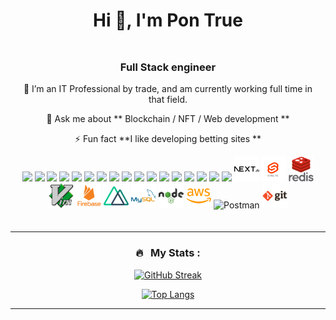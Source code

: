 <h1 align="center">Hi 👋, I'm Pon True</h1>
<center>
  <div style="padding: 6px 13px; border: 1px solid var(--borderColor-default, var(--color-border-default));">
      <h3>Full Stack engineer</h3>
      <p>🔭&nbsp;I’m an IT Professional by trade, and am currently working full time in that field.</p>
      <p>💬&nbsp;Ask me about ** Blockchain / NFT / Web development **</p>
      <p>⚡&nbsp;Fun fact **I like developing betting sites **</p>
      <p align="center">
        <img width="40" src="https://cdn.jsdelivr.net/gh/devicons/devicon/icons/javascript/javascript-plain.svg" />
        <img width="40" src="https://cdn.jsdelivr.net/gh/devicons/devicon/icons/typescript/typescript-plain.svg" />
        <img width="40" src="https://cdn.jsdelivr.net/gh/devicons/devicon/icons/babel/babel-original.svg" />
        <img width="40" src="https://cdn.jsdelivr.net/gh/devicons/devicon/icons/html5/html5-original.svg" />
        <img width="40" src="https://cdn.jsdelivr.net/gh/devicons/devicon/icons/css3/css3-plain-wordmark.svg" />
        <img width="40" src="https://cdn.jsdelivr.net/gh/devicons/devicon/icons/gulp/gulp-plain.svg" />
        <img width="40" src="https://cdn.jsdelivr.net/gh/devicons/devicon/icons/sass/sass-original.svg" />
        <img width="40" src="https://cdn.jsdelivr.net/gh/devicons/devicon/icons/bootstrap/bootstrap-original.svg" />
        <img width="40" src="https://cdn.jsdelivr.net/gh/devicons/devicon/icons/react/react-original-wordmark.svg" />
        <img width="40" src="https://cdn.jsdelivr.net/gh/devicons/devicon/icons/materialui/materialui-original.svg" />
        <img width="40" src="https://cdn.jsdelivr.net/gh/devicons/devicon/icons/redux/redux-original.svg" />
        <img width="40" src="https://cdn.jsdelivr.net/gh/devicons/devicon/icons/tailwindcss/tailwindcss-plain.svg" />
        <img width="40" src="https://cdn.jsdelivr.net/gh/devicons/devicon/icons/nodejs/nodejs-original.svg" />
        <img width="40" src="https://cdn.jsdelivr.net/gh/devicons/devicon/icons/d3js/d3js-original.svg" />
        <img width="40" src="https://cdn.jsdelivr.net/gh/devicons/devicon/icons/firebase/firebase-plain.svg" />
        <img width="40" src="https://cdn.jsdelivr.net/gh/devicons/devicon/icons/git/git-original.svg" />
        <img width="40" src="https://cdn.jsdelivr.net/gh/devicons/devicon/icons/figma/figma-original.svg" />
        <img src="https://github.com/devicons/devicon/blob/master/icons/nextjs/nextjs-original-wordmark.svg" title="nextjs"  alt="nextjs" width="40" height="40"/>
        <img src="https://github.com/devicons/devicon/blob/master/icons/svelte/svelte-original-wordmark.svg" title="svelte" alt="svelte" width="40" height="40"/>
        <img src="https://github.com/devicons/devicon/blob/master/icons/redis/redis-original-wordmark.svg" title="redis" alt="redis" width="40" height="40"/>
        <img src="https://github.com/devicons/devicon/blob/master/icons/vim/vim-original.svg" title="vim" alt="vim" width="40" height="40"/>
        <img src="https://github.com/devicons/devicon/blob/master/icons/firebase/firebase-plain-wordmark.svg" title="Firebase" alt="Firebase" width="40" height="40"/>
        <img src="https://github.com/devicons/devicon/blob/master/icons/nuxtjs/nuxtjs-original.svg" title="nuxtjs"  alt="nuxtjs" width="40" height="40"/>
        <img src="https://github.com/devicons/devicon/blob/master/icons/mysql/mysql-original-wordmark.svg" title="MySQL"  alt="MySQL" width="40" height="40"/>
        <img src="https://github.com/devicons/devicon/blob/master/icons/nodejs/nodejs-original-wordmark.svg" title="NodeJS" alt="NodeJS" width="40" height="40"/>
        <img src="https://github.com/devicons/devicon/blob/master/icons/amazonwebservices/amazonwebservices-plain-wordmark.svg" title="AWS" alt="AWS" width="40" height="40"/>
        <img src="https://www.vectorlogo.zone/logos/getpostman/getpostman-icon.svg" title="Postman"  alt="Postman" width="40" height="40"/>
        <img src="https://github.com/devicons/devicon/blob/master/icons/git/git-original-wordmark.svg" title="Git" alt="Git" width="40" height="40"/>
      </p>
  </div>
</center>
<div align="center">

---

### 🔥 &nbsp; My Stats :
[![GitHub Streak](http://github-readme-streak-stats.herokuapp.com?user=taricov&theme=dark&background=000000)](https://github.com/taricov?tab=repositories)

[![Top Langs](https://github-readme-stats.vercel.app/api/top-langs/?username=taricov&layout=compact&theme=vision-friendly-dark)](https://github.com/taricov)

---
  
</div>

